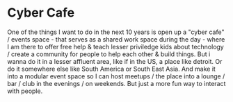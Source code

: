 # Cyber Cafe

One of the things I want to do in the next 10 years is open up a "cyber cafe" / events space - that serves as a shared work space during the day - where I am there to offer free help & teach lesser priviledge kids about technology / create a community for people to help each other & build things.
But i wanna do it in a lesser affluent area, like if in the US, a place like detroit. Or do it somewhere else like South America or South East Asia.
And make it into a modular event space so I can host meetups / the place into a lounge / bar / club in the evenings / on weekends. But just a more fun way to interact with people.

